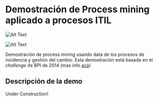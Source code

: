 # Demostración de Process mining aplicado a procesos ITIL

![Alt Text](https://img.shields.io/badge/IBM%20MyInvenio-blue.svg?style=plastic)

![Alt Text](https://img.shields.io/badge/Phase-Under%20Construction-yellow.svg?style=plastic)

Demostración de process mining usando data de los procesos de incidencia y
gestión del cambio. Esta demostración está basada en el *challenge* de BPI de 2014
(más info [acá](https://data.4tu.nl/articles/dataset/BPI_Challenge_2014_Incident_details/12692378/1))

## Descripción de la demo

Under Construction!
